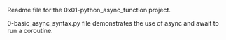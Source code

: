 Readme file for the 0x01-python_async_function project.

0-basic_async_syntax.py file demonstrates the use of async and await to run a coroutine.
